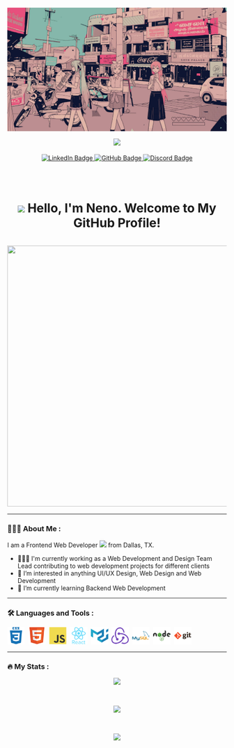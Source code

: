<p align="center">
    <img src="pink-90s-aesthetic-x2i9y8jjvje2hu5b.jpg"/>
</p align="center">


<div id="header" align="center">
  <img src="https://media.giphy.com/media/v1.Y2lkPTc5MGI3NjExam9lang0dG9obGdoZmp6ZGNsMWkzbTRwc2drODhlaTg4dDRkN3ZhbCZlcD12MV9pbnRlcm5hbF9naWZfYnlfaWQmY3Q9cw/Bm6VdYZnuWHkRcej7r/giphy.gif"/> 
</div>
<br>
<div id="badges" align="center">
  <a href="your-linkedin-URL">
    <img src="https://img.shields.io/badge/LinkedIn-silver?style=for-the-badge&logo=linkedin&logoColor=black" alt="LinkedIn Badge"/>
  </a>
  <a href="your-github-URL">
    <img src="https://img.shields.io/badge/GitHub-black?style=for-the-badge&logo=github&logoColor=white" alt="GitHub Badge"/>
  </a>
  <a href="your-twitter-URL">
    <img src="https://img.shields.io/badge/Discord-purple?style=for-the-badge&logo=discord&logoColor=white" alt="Discord Badge"/>
  </a>
</div>
<br>
<div id="badges" align="center">
  <img src="https://komarev.com/ghpvc/?username=Neno-Craig17&style=flat-square&color=blue" alt=""/>
</div>
<br>
<h1 align="center">
  <img src="https://media.giphy.com/media/v1.Y2lkPTc5MGI3NjExMXNmaWU4bjdsMnY2NHhzeTdsYnE3OGNzdXNyczFobmIzOWlqOHEwbiZlcD12MV9pbnRlcm5hbF9naWZfYnlfaWQmY3Q9cw/UivD8bWmSe2JX7y0Qa/giphy.gif" width="40px"/> 
  Hello, I'm Neno. Welcome to My GitHub Profile!
</h1>
<br>
<div align="center">
  <img src="https://media.giphy.com/media/v1.Y2lkPTc5MGI3NjExN2dhMm5nZmltMjl1am9pbHdqaTEzYm5pZmtzNGh3eng3NHB5bzRqMSZlcD12MV9pbnRlcm5hbF9naWZfYnlfaWQmY3Q9cw/kWjTXzxYmoqFcmOPrn/giphy.gif" width="700" height="600"/> 
</div>

---

### 👩🏾‍💻 About Me :
I am a Frontend Web Developer <img src="https://media.giphy.com/media/v1.Y2lkPTc5MGI3NjExeXVldHlkZ2pyOWxqMXludXV1azJ0N25tY3FjNDFtaDl2Ymc0MnhleSZlcD12MV9pbnRlcm5hbF9naWZfYnlfaWQmY3Q9cw/dMLmQfCO7lCA2gX3tw/giphy.gif" width="40"> from Dallas, TX. 

- 👩🏾‍💻 I'm currently working as a Web Development and Design Team Lead contributing to web development projects for different clients
- 👀 I’m interested in anything UI/UX Design, Web Design and Web Development
- 🌱 I’m currently learning Backend Web Development

---

### :hammer_and_wrench: Languages and Tools :

<div>
  <img src="https://github.com/devicons/devicon/blob/master/icons/css3/css3-plain-wordmark.svg"  title="CSS3" alt="CSS" width="40" height="40"/>&nbsp;
  <img src="https://github.com/devicons/devicon/blob/master/icons/html5/html5-original.svg" title="HTML5" alt="HTML" width="40" height="40"/>&nbsp;
  <img src="https://github.com/devicons/devicon/blob/master/icons/javascript/javascript-original.svg" title="JavaScript" alt="JavaScript" width="40" height="40"/>&nbsp;
  <img src="https://github.com/devicons/devicon/blob/master/icons/react/react-original-wordmark.svg" title="React" alt="React" width="40" height="40"/>&nbsp;
  <img src="https://github.com/devicons/devicon/blob/master/icons/materialui/materialui-original.svg" title="Material UI" alt="Material UI" width="40" height="40"/>&nbsp;
  <img src="https://github.com/devicons/devicon/blob/master/icons/redux/redux-original.svg" title="Redux" alt="Redux " width="40" height="40"/>&nbsp;
  <img src="https://github.com/devicons/devicon/blob/master/icons/mysql/mysql-original-wordmark.svg" title="MySQL"  alt="MySQL" width="40" height="40"/>&nbsp;
  <img src="https://github.com/devicons/devicon/blob/master/icons/nodejs/nodejs-original-wordmark.svg" title="NodeJS" alt="NodeJS" width="40" height="40"/>&nbsp;
  <img src="https://github.com/devicons/devicon/blob/master/icons/git/git-original-wordmark.svg" title="Git" **alt="Git" width="40" height="40"/>
</div>

---

### :fire: My Stats :

<p align = "center">
  <img  src = "https://github-readme-stats.vercel.app/api?username=Neno-Craig17&show_icons=true&theme=radical&line_height=27">
</p>
<br>
<p align = "center">
 <img  src="https://github-readme-streak-stats.herokuapp.com/?user=Neno-Craig17&show_icons=true&locale=en&layout=compact&theme=radical&line_height=0" />
</p> 
<br>
<p align = "center">
<img src = "https://github-readme-stats.vercel.app/api/top-langs/?username=Neno-Craig17&hide=html,css&theme=radical">
</p> 

















<!---
Neno-Craig17/Neno-Craig17 is a ✨ special ✨ repository because its `README.md` (this file) appears on your GitHub profile.
You can click the Preview link to take a look at your changes.
--->
